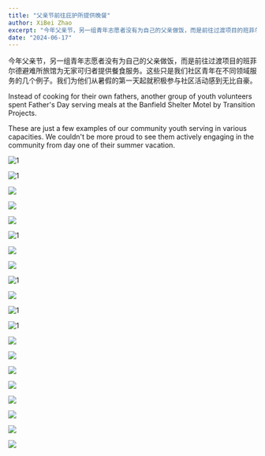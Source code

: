 ```yaml
---
title: "父亲节前往庇护所提供晚餐"
author: XiBei Zhao
excerpt: "今年父亲节，另一组青年志愿者没有为自己的父亲做饭，而是前往过渡项目的班菲尔德避难所旅馆为无家可归者提供餐食服务。这些只是我们社区青年在不同领域服务的几个例子。我们为他们从暑假的第一天起就积极参与社区活动感到无比自豪。"
date: "2024-06-17"
---
```


今年父亲节，另一组青年志愿者没有为自己的父亲做饭，而是前往过渡项目的班菲尔德避难所旅馆为无家可归者提供餐食服务。这些只是我们社区青年在不同领域服务的几个例子。我们为他们从暑假的第一天起就积极参与社区活动感到无比自豪。

Instead of cooking for their own fathers, another group of youth volunteers spent Father's Day serving meals at the Banfield Shelter Motel by Transition Projects.

These are just a few examples of our community youth serving in various capacities. We couldn't be more proud to see them actively engaging in the community from day one of their summer vacation.

![](https://res.cloudinary.com/dhngj18do/image/upload/f_auto,q_auto/v1/images/448265833_453772810621140_138383398004994222_n (1))

![](https://res.cloudinary.com/dhngj18do/image/upload/f_auto,q_auto/v1/images/448323675_453773067287781_5177536988439477877_n (1))

![](https://res.cloudinary.com/dhngj18do/image/upload/f_auto,q_auto/v1/images/448536959_453773097287778_113939514269420658_n)

![](https://res.cloudinary.com/dhngj18do/image/upload/f_auto,q_auto/v1/images/448704205_453773130621108_514944787482848730_n)

![](https://res.cloudinary.com/dhngj18do/image/upload/f_auto,q_auto/v1/images/448702848_453773003954454_5361570994471609363_n)

![](https://res.cloudinary.com/dhngj18do/image/upload/f_auto,q_auto/v1/images/448353677_453773093954445_5678585388837045247_n (1))

![](https://res.cloudinary.com/dhngj18do/image/upload/f_auto,q_auto/v1/images/448381467_453772830621138_5068840405916005022_n)

![](https://res.cloudinary.com/dhngj18do/image/upload/f_auto,q_auto/v1/images/448733514_453772890621132_4710279090728988740_n)

![](https://res.cloudinary.com/dhngj18do/image/upload/f_auto,q_auto/v1/images/448352651_453772910621130_4992159883835048887_n (1))

![](https://res.cloudinary.com/dhngj18do/image/upload/f_auto,q_auto/v1/images/448350935_453772917287796_4799024846702465880_n)

![](https://res.cloudinary.com/dhngj18do/image/upload/f_auto,q_auto/v1/images/448379169_453772970621124_3156667970029931244_n (1))

![](https://res.cloudinary.com/dhngj18do/image/upload/f_auto,q_auto/v1/images/448351150_453773020621119_348295574807591748_n (1))

![](https://res.cloudinary.com/dhngj18do/image/upload/f_auto,q_auto/v1/images/448674399_453773013954453_4017351438420095992_n)

![](https://res.cloudinary.com/dhngj18do/image/upload/f_auto,q_auto/v1/images/448469846_453773203954434_7205187635633390609_n)

![](https://res.cloudinary.com/dhngj18do/image/upload/f_auto,q_auto/v1/images/448556797_453773223954432_356449951121080306_n)

![](https://res.cloudinary.com/dhngj18do/image/upload/f_auto,q_auto/v1/images/448349583_453773217287766_3500914475916292489_n)

![](https://res.cloudinary.com/dhngj18do/image/upload/f_auto,q_auto/v1/images/448350287_453773297287758_799261711544585179_n)

![](https://res.cloudinary.com/dhngj18do/image/upload/f_auto,q_auto/v1/images/448348053_453773303954424_1299591831622290463_n)

![](https://res.cloudinary.com/dhngj18do/image/upload/f_auto,q_auto/v1/images/448626257_453773367287751_4697597863254935024_n)

![](https://res.cloudinary.com/dhngj18do/image/upload/f_auto,q_auto/v1/images/448574592_453773390621082_39266667700897135_n)
